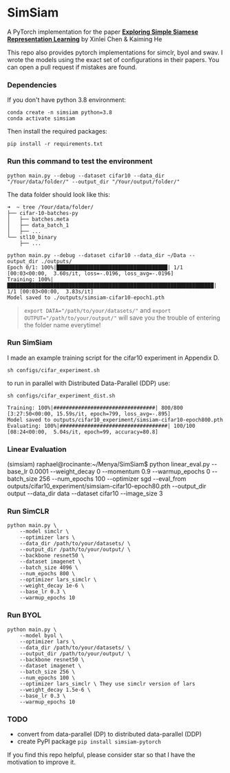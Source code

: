 # SimSiam
A PyTorch implementation for the paper [**Exploring Simple Siamese Representation Learning**](https://arxiv.org/abs/2011.10566) by Xinlei Chen & Kaiming He

This repo also provides pytorch implementations for simclr, byol and swav. I wrote the models using the exact set of configurations in their papers. You can open a pull request if mistakes are found.


### Dependencies

If you don't have python 3.8 environment:
```
conda create -n simsiam python=3.8
conda activate simsiam
```
Then install the required packages:
```
pip install -r requirements.txt
```

### Run this command to test the environment

```
python main.py --debug --dataset cifar10 --data_dir "/Your/data/folder/" --output_dir "/Your/output/folder/"
```
The data folder should look like this:
```
➜  ~ tree /Your/data/folder/
├── cifar-10-batches-py
│   ├── batches.meta
│   ├── data_batch_1
│   ├── ...
└── stl10_binary
    ├── ...
```
```
python main.py --debug --dataset cifar10 --data_dir ~/Data --output_dir ./outputs/
Epoch 0/1: 100%|████████████████████████████████████| 1/1 [00:03<00:00,  3.60s/it, loss=-.0196, loss_avg=-.0196]
Training: 100%|███████████████████████████████████████████████████████████████████| 1/1 [00:03<00:00,  3.83s/it]
Model saved to ./outputs/simsiam-cifar10-epoch1.pth
```
>`export DATA="/path/to/your/datasets/"` and `export OUTPUT="/path/to/your/output/"` will save you the trouble of entering the folder name everytime!

### Run SimSiam
I made an example training script for the cifar10 experiment in Appendix D.

```
sh configs/cifar_experiment.sh
```

to run in parallel with Distributed Data-Parallel (DDP) use:
```
sh configs/cifar_experiment_dist.sh
```

```
Training: 100%|#################################| 800/800 [3:27:50<00:00, 15.59s/it, epoch=799, loss_avg=-.895]
Model saved to outputs/cifar10_experiment/simsiam-cifar10-epoch800.pth
Evaluating: 100%|###################################| 100/100 [08:24<00:00,  5.04s/it, epoch=99, accuracy=80.8]

```


### Linear Evaluation
(simsiam) raphael@rocinante:~/Menya/SimSiam$ python linear_eval.py --base_lr 0.0001 --weight_decay 0 --momentum 0.9 --warmup_epochs 0 --batch_size 256 --num_epochs 100 --optimizer sgd --eval_from outputs/cifar10_experiment/simsiam-cifar10-epoch80.pth --output_dir output --data_dir data --dataset cifar10 --image_size 3

### Run SimCLR

```
python main.py \
    --model simclr \
    --optimizer lars \
    --data_dir /path/to/your/datasets/ \
    --output_dir /path/to/your/output/ \
    --backbone resnet50 \
    --dataset imagenet \ 
    --batch_size 4096 \ 
    --num_epochs 800 \
    --optimizer lars_simclr \
    --weight_decay 1e-6 \
    --base_lr 0.3 \
    --warmup_epochs 10
```

### Run BYOL
```
python main.py \
    --model byol \
    --optimizer lars \ 
    --data_dir /path/to/your/datasets/ \
    --output_dir /path/to/your/output/ \
    --backbone resnet50 \
    --dataset imagenet \ 
    --batch_size 256 \ 
    --num_epochs 100 \ 
    --optimizer lars_simclr \ They use simclr version of lars
    --weight_decay 1.5e-6 \
    --base_lr 0.3 \
    --warmup_epochs 10
```

### TODO

- convert from data-parallel (DP) to distributed data-parallel (DDP)
- create PyPI package `pip install simsiam-pytorch`


If you find this repo helpful, please consider star so that I have the motivation to improve it.



